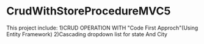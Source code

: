 # CrudWithStoreProcedureMVC5
This project include:
1)CRUD OPERATION WITH "Code First Approch"(Using Entity Framework)
2)Cascading dropdown list for state And City
